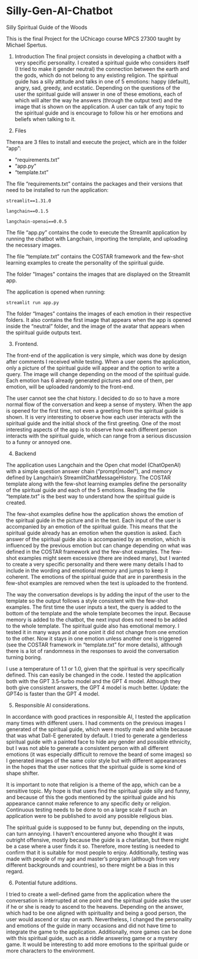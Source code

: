 # Silly-Gen-AI-Chatbot
Silly Spiritual Guide of the Woods

This is the final Project for the UChicago course MPCS 27300 taught by Michael Spertus. 

1.	Introduction 
The final project consists in developing a chatbot with a very specific personality. I created a spiritual guide who considers itself (I tried to make it gender neutral) the connection between the earth and the gods, which do not belong to any existing religion. The spiritual guide has a silly attitude and talks in one of 5 emotions: happy (default), angry, sad, greedy, and ecstatic. Depending on the questions of the user the spiritual guide will answer in one of these emotions, each of which will alter the way he answers (through the output text) and the image that is shown on the application. A user can talk of any topic to the spiritual guide and is encourage to follow his or her emotions and beliefs when talking to it.

2.	Files
 	
Therea are 3 files to install and execute the project, which are in the folder “app”: 
-	“requirements.txt”
-	“app.py”
-	“template.txt”

The file “requirements.txt” contains the packages and their versions that need to be installed to run the application:

	streamlit==1.31.0	

	langchain==0.1.5

	langchain-openai==0.0.5 

The file “app.py” contains the code to execute the Streamlit application by running the chatbot with Langchain, importing the template, and uploading the necessary images. 

The file “template.txt” contains the COSTAR framework and the few-shot learning examples to create the personality of the spiritual guide. 

The folder "Images" contains the images that are displayed on the Streamlit app. 

The application is opened when running:

	streamlit run app.py
 
The folder “Images” contains the images of each emotion in their respective folders. It also contains the first image that appears when the app is opened inside the “neutral” folder, and the image of the avatar that appears when the spiritual guide outputs text.

3.	Frontend.

The front-end of the application is very simple, which was done by design after comments I received while testing. When a user opens the application, only a picture of the spiritual guide will appear and the option to write a query.  The image will change depending on the mood of the spiritual guide. Each emotion has 6 already generated pictures and one of them, per emotion, will be uploaded randomly to the front-end.

The user cannot see the chat history. I decided to do so to have a more normal flow of the conversation and keep a sense of mystery. When the app is opened for the first time, not even a greeting from the spiritual guide is shown. It is very interesting to observe how each user interacts with the spiritual guide and the initial shock of the first greeting. One of the most interesting aspects of the app is to observe how each different person interacts with the spiritual guide, which can range from a serious discussion to a funny or annoyed one.

4.	Backend

The application uses Langchain and the Open chat model (ChatOpenAI) with a simple question answer chain (“prompt|model”), and memory defined by Langchain’s StreamlitChatMessageHistory. The COSTAR template along with the few-shot learning examples define the personality of the spiritual guide and each of the 5 emotions. Reading the file “template.txt” is the best way to understand how the spiritual guide is created.

The few-shot examples define how the application shows the emotion of the spiritual guide in the picture and in the text. Each input of the user is accompanied by an emotion of the spiritual guide. This means that the spiritual guide already has an emotion when the question is asked. Each answer of the spiritual guide also is accompanied by an emotion, which is influenced by the previous emotion but can change depending on what was defined in the COSTAR framework and the few-shot examples. The few-shot examples might seem excessive (there are indeed many), but I wanted to create a very specific personality and there were many details I had to include in the wording and emotional memory and jumps to keep it coherent. The emotions of the spiritual guide that are in parenthesis in the few-shot examples are removed when the text is uploaded to the frontend. 

The way the conversation develops is by adding the input of the user to the template so the output follows a style consistent with the few-shot examples. The first time the user inputs a text, the query is added to the bottom of the template and the whole template becomes the input. Because memory is added to the chatbot, the next input does not need to be added to the whole template.
The spiritual guide also has emotional memory. I tested it in many ways and at one point it did not change from one emotion to the other. Now it stays in one emotion unless another one is triggered (see the COSTAR framework in “template.txt” for more details), although there is a lot of randomness in the responses to avoid the conversation turning boring. 

I use a temperature of 1.1 or 1.0, given that the spiritual is very specifically defined. This can easily be changed in the code. 
I tested the application both with the GPT 3.5-turbo model and the GPT 4 model. Although they both give consistent answers, the GPT 4 model is much better. Update: the GPT4o is faster than the GPT 4 model. 

5. Responsible AI considerations.

In accordance with good practices in responsible AI, I tested the application many times with different users. I had comments on the previous images I generated of the spiritual guide, which were mostly male and white because that was what Dall-E generated by default. I tried to generate a genderless spiritual guide with a painted face to hide any gender and possible ethnicity, but I was not able to generate a consistent person with all different emotions (it was especially difficult to remove the beard of some images) so I generated images of the same color style but with different appearances in the hopes that the user notices that the spiritual guide is some kind of shape shifter.

It is important to note that religion is a theme of the app, which can be a sensitive topic. My hope is that users find the spiritual guide silly and funny, and because of this the gods mentioned by the spiritual guide and his appearance cannot make reference to any specific deity or religion. Continuous testing needs to be done to on a large scale if such an application were to be published to avoid any possible religious bias. 

The spiritual guide is supposed to be funny but, depending on the inputs, can turn annoying. I haven’t encountered anyone who thought it was outright offensive, mostly because the guide is a charlatan, but there might be a case where a user finds it so. Therefore, more testing is needed to confirm that it is suitable for most people to enjoy. Additionally, testing was made with people of my age and master’s program (although from very different backgrounds and countries), so there might be a bias in this regard.

6. Potential future additions.

I tried to create a well-defined game from the application where the conversation is interrupted at one point and the spiritual guide asks the user if he or she is ready to ascend to the heavens. Depending on the answer, which had to be one aligned with spirituality and being a good person, the user would ascend or stay on earth. Nevertheless, I changed the personality and emotions of the guide in many occasions and did not have time to integrate the game to the application.
Additionally, more games can be done with this spiritual guide, such as a riddle answering game or a mystery game. It would be interesting to add more emotions to the spiritual guide or more characters to the environment.
